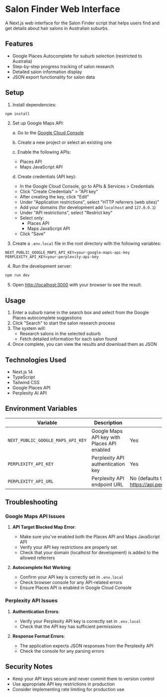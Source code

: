 # Salon Finder Web Interface

A Next.js web interface for the Salon Finder script that helps users find and get details about hair salons in Australian suburbs.

## Features

- Google Places Autocomplete for suburb selection (restricted to Australia)
- Step-by-step progress tracking of salon research
- Detailed salon information display
- JSON export functionality for salon data

## Setup

1. Install dependencies:
```bash
npm install
```

2. Set up Google Maps API:
   
   a. Go to the [Google Cloud Console](https://console.cloud.google.com/)
   
   b. Create a new project or select an existing one
   
   c. Enable the following APIs:
      - Places API
      - Maps JavaScript API
   
   d. Create credentials (API key):
      - In the Google Cloud Console, go to APIs & Services > Credentials
      - Click "Create Credentials" > "API key"
      - After creating the key, click "Edit"
      - Under "Application restrictions", select "HTTP referrers (web sites)"
      - Add your domains (for development add `localhost` and `127.0.0.1`)
      - Under "API restrictions", select "Restrict key"
      - Select only:
        * Places API
        * Maps JavaScript API
      - Click "Save"

3. Create a `.env.local` file in the root directory with the following variables:
```env
NEXT_PUBLIC_GOOGLE_MAPS_API_KEY=your-google-maps-api-key
PERPLEXITY_API_KEY=your-perplexity-api-key
```

4. Run the development server:
```bash
npm run dev
```

5. Open [http://localhost:3000](http://localhost:3000) with your browser to see the result.

## Usage

1. Enter a suburb name in the search box and select from the Google Places autocomplete suggestions
2. Click "Search" to start the salon research process
3. The system will:
   - Research salons in the selected suburb
   - Fetch detailed information for each salon found
4. Once complete, you can view the results and download them as JSON

## Technologies Used

- Next.js 14
- TypeScript
- Tailwind CSS
- Google Places API
- Perplexity AI API

## Environment Variables

| Variable | Description | Required |
|----------|-------------|----------|
| `NEXT_PUBLIC_GOOGLE_MAPS_API_KEY` | Google Maps API key with Places API enabled | Yes |
| `PERPLEXITY_API_KEY` | Perplexity API authentication key | Yes |
| `PERPLEXITY_API_URL` | Perplexity API endpoint URL | No (defaults to https://api.perplexity.ai/chat/completions) |

## Troubleshooting

### Google Maps API Issues

1. **API Target Blocked Map Error**:
   - Make sure you've enabled both the Places API and Maps JavaScript API
   - Verify your API key restrictions are properly set
   - Check that your domain (localhost for development) is added to the allowed referrers

2. **Autocomplete Not Working**:
   - Confirm your API key is correctly set in `.env.local`
   - Check browser console for any API-related errors
   - Ensure Places API is enabled in Google Cloud Console

### Perplexity API Issues

1. **Authentication Errors**:
   - Verify your Perplexity API key is correctly set in `.env.local`
   - Check that the API key has sufficient permissions

2. **Response Format Errors**:
   - The application expects JSON responses from the Perplexity API
   - Check the console for any parsing errors

## Security Notes

- Keep your API keys secure and never commit them to version control
- Use appropriate API key restrictions in production
- Consider implementing rate limiting for production use